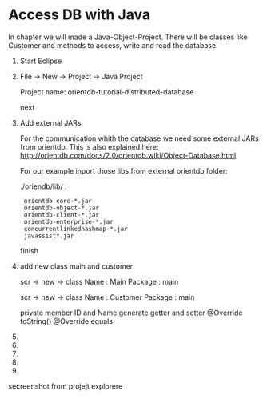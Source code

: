 # Access DB with Java

In chapter we will made a Java-Object-Project. There will be classes like Customer and methods to access, write and read the database. 



1. Start Eclipse
1. File -> New -> Project -> Java Project

    Project name: orientdb-tutorial-distributed-database
    
    next
    
3. Add external JARs

    For the communication whith the database we need some external JARs from orientdb.
    This is also explained here:     http://orientdb.com/docs/2.0/orientdb.wiki/Object-Database.html
    
    For our example inport those libs from external orientdb folder:

    ./oriendb/lib/ :
    
    
        orientdb-core-*.jar
        orientdb-object-*.jar   
        orientdb-client-*.jar
        orientdb-enterprise-*.jar    
        concurrentlinkedhashmap-*.jar
        javassist*.jar
        
    finish

1. add new class main and customer

    scr -> new -> class 
    Name : Main
    Package : main
    
    scr -> new -> class 
    Name : Customer 
    Package : main
    
    private member ID and Name
    generate getter and setter
    @Override toString()
    @Override equals

1. 
1. 
1. 
1. 
1. 


secreenshot from projejt explorere